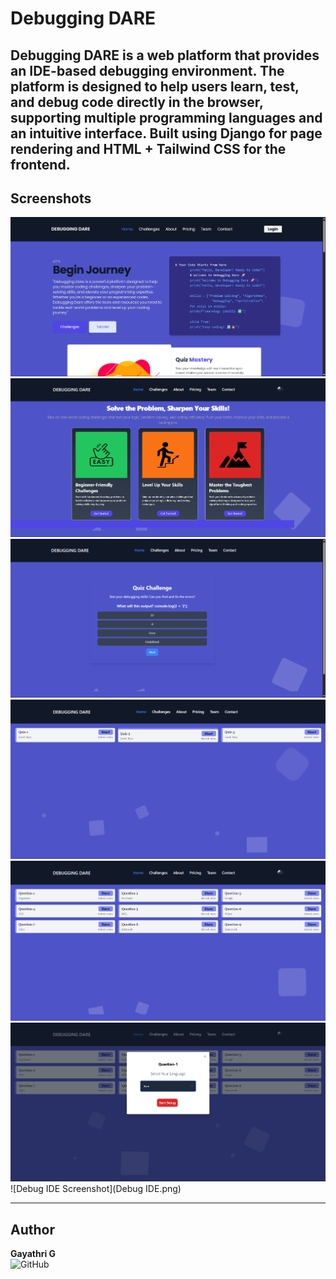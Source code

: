 # Debugging DARE

**Debugging DARE** is a web platform that provides an **IDE-based debugging environment**.  The platform is designed to help users learn, test, and debug code directly in the browser, supporting multiple programming languages and an intuitive interface.  Built using **Django** for page rendering and **HTML + Tailwind CSS** for the frontend.
---

##  Screenshots
![Home Screenshot](home.png) 
![Level Screenshot](leve.png) 
![Quiz Screenshot](quiz.png)
![Quiz Question Screenshot](quizquestion.png)
![Question Screenshot](question.png)
![Language Screenshot](language.png)
![Debug IDE Screenshot](Debug IDE.png)

---

##  Author

**Gayathri G**  
![GitHub](https://github.com/GAYATHRI1006)
